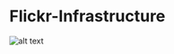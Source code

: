 # Flickr-Infrastructure

![alt text](https://github.com/ahmedhussiien/flickr-infrastructure/blob/master/architecture.png?raw=true)
